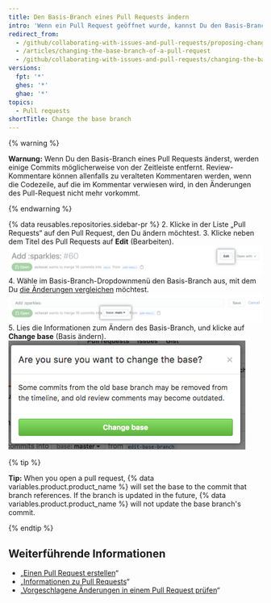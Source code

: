 ```yaml
---
title: Den Basis-Branch eines Pull Requests ändern
intro: 'Wenn ein Pull Request geöffnet wurde, kannst Du den Basis-Branch ändern, um die Änderungen im Pull Request gegen einen anderen Branch zu vergleichen.'
redirect_from:
  - /github/collaborating-with-issues-and-pull-requests/proposing-changes-to-your-work-with-pull-requests/changing-the-base-branch-of-a-pull-request
  - /articles/changing-the-base-branch-of-a-pull-request
  - /github/collaborating-with-issues-and-pull-requests/changing-the-base-branch-of-a-pull-request
versions:
  fpt: '*'
  ghes: '*'
  ghae: '*'
topics:
  - Pull requests
shortTitle: Change the base branch
---
```


{% warning %}

**Warnung:** Wenn Du den Basis-Branch eines Pull Requests änderst, werden einige Commits möglicherweise von der Zeitleiste entfernt. Review-Kommentare können allenfalls zu veralteten Kommentaren werden, wenn die Codezeile, auf die im Kommentar verwiesen wird, in den Änderungen des Pull-Request nicht mehr vorkommt.

{% endwarning %}

{% data reusables.repositories.sidebar-pr %}
2. Klicke in der Liste „Pull Requests“ auf den Pull Request, den Du ändern möchtest.
3. Klicke neben dem Titel des Pull Requests auf **Edit** (Bearbeiten). ![Schaltfläche „Pull Request edit" (Bearbeiten eines Pull Request)](/assets/images/help/pull_requests/pull-request-edit.png)
4. Wähle im Basis-Branch-Dropdownmenü den Basis-Branch aus, mit dem Du [die Änderungen vergleichen](/github/committing-changes-to-your-project/comparing-commits#comparing-branches) möchtest. ![Basis-Branch-Dropdownmenü ](/assets/images/help/pull_requests/pull-request-edit-base-branch.png)
5. Lies die Informationen zum Ändern des Basis-Branch, und klicke auf **Change base** (Basis ändern). ![Schaltfläche „Base branch change confirmation" (Bestätigen der Basis-Branch-Änderung) ](/assets/images/help/pull_requests/pull-request-base-branch-confirm.png)

{% tip %}

**Tip:** When you open a pull request, {% data variables.product.product_name %} will set the base to the commit that branch references. If the branch is updated in the future, {% data variables.product.product_name %} will not update the base branch's commit.

{% endtip %}

## Weiterführende Informationen

- „[Einen Pull Request erstellen](/articles/creating-a-pull-request)“
- „[Informationen zu Pull Requests](/articles/about-pull-requests)“
- „[Vorgeschlagene Änderungen in einem Pull Request prüfen](/articles/reviewing-proposed-changes-in-a-pull-request)“
